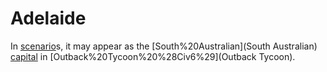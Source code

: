 # Adelaide

In [scenario](scenario)s, it may appear as the [South%20Australian](South Australian) [capital](capital) in [Outback%20Tycoon%20%28Civ6%29](Outback Tycoon).